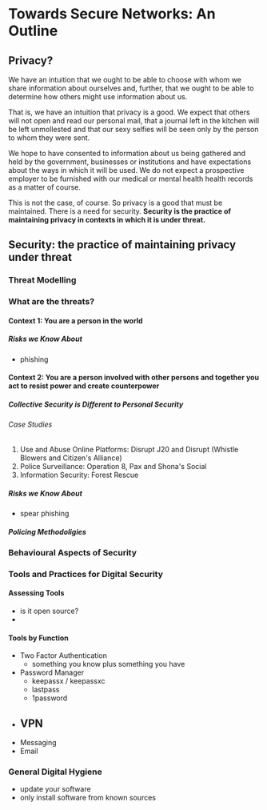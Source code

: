 # Towards Secure Networks: An Outline

## Privacy?

We have an intuition that we ought to be able to choose with whom we share
information about ourselves and, further, that we ought to be able to determine
how others might use information about us.

That is, we have an intuition that privacy is a good. We expect that others will not open and read our personal mail, that a journal left in the kitchen will be left unmollested and that our sexy selfies will be seen only by the person to whom they were sent.

We hope to have consented to information about us being gathered and held by the
government, businesses or institutions and have expectations about the ways in
which it will be used. We do not expect a prospective employer to be furnished
with our medical or mental health health records as a matter of course.

This is not the case, of course. So privacy is a good that must be maintained. There is a need for security. **Security is the practice of maintaining privacy in contexts in which it is under threat.**

## Security: the practice of maintaining privacy under threat

### Threat Modelling

### What are the threats?

#### Context 1: You are a person in the world

##### Risks we Know About

- phishing

#### Context 2: You are a person involved with other persons and together you act to resist power and create counterpower

##### Collective Security is Different to Personal Security

###### Case Studies

1. Use and Abuse Online Platforms: Disrupt J20 and Disrupt (Whistle Blowers and Citizen's Alliance)
2. Police Surveillance: Operation 8,  Pax and Shona's Social
3. Information Security: Forest Rescue

##### Risks we Know About

- spear phishing

##### Policing Methodoligies

### Behavioural Aspects of Security

### Tools and Practices for Digital Security

#### Assessing Tools

- is it open source?
-

#### Tools by Function

- Two Factor Authentication
    - something you know plus something you have
- Password Manager
    - keepassx / keepassxc
    - lastpass
    - 1password
- VPN
    -
- Messaging
- Email

### General Digital Hygiene

- update your software
- only install software from known sources
